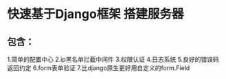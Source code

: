 # 快速基于Django框架 搭建服务器
## 包含：
1.简单的配置中心
2.ip黑名单拦截中间件
3.权限认证
4.日志系统
5.良好的错误码返回约定
6.form表单验证
7.比django原生更好用自定义的form.Field
